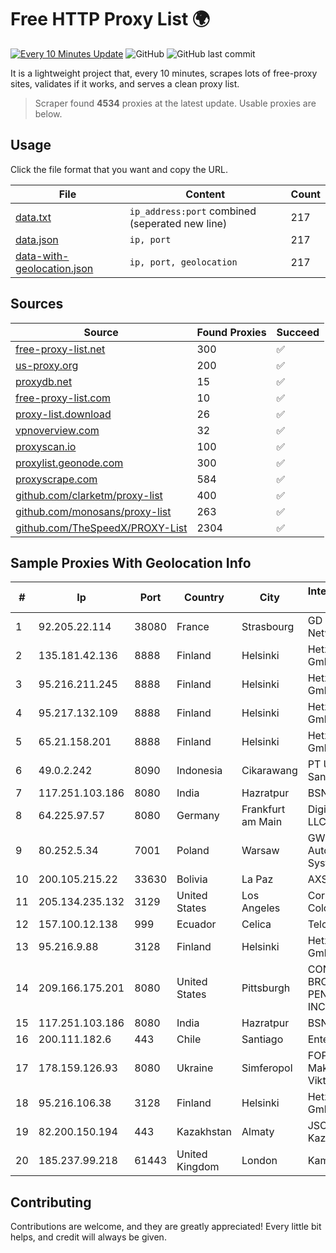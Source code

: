 
# Free HTTP Proxy List 🌍

[![Every 10 Minutes Update](https://github.com/mertguvencli/http-proxy-list/actions/workflows/main.yml/badge.svg?branch=main)](https://github.com/mertguvencli/http-proxy-list/actions/workflows/main.yml)
![GitHub](https://img.shields.io/github/license/mertguvencli/http-proxy-list)
![GitHub last commit](https://img.shields.io/github/last-commit/mertguvencli/http-proxy-list)

It is a lightweight project that, every 10 minutes, scrapes lots of free-proxy sites, validates if it works, and serves a clean proxy list.


> Scraper found **4534** proxies at the latest update. Usable proxies are below.

## Usage

Click the file format that you want and copy the URL.


|File|Content|Count|
|----|-------|-----|
|[data.txt](https://raw.githubusercontent.com/mertguvencli/http-proxy-list/main/proxy-list/data.txt)|`ip_address:port` combined (seperated new line)|217|
|[data.json](https://raw.githubusercontent.com/mertguvencli/http-proxy-list/main/proxy-list/data.json)|`ip, port`|217|
|[data-with-geolocation.json](https://raw.githubusercontent.com/mertguvencli/http-proxy-list/main/proxy-list/data-with-geolocation.json)|`ip, port, geolocation`|217|

## Sources

|Source|Found Proxies|Succeed|
|------|-------------|-------|
|[free-proxy-list.net](https://free-proxy-list.net)|300|✅|
|[us-proxy.org](https://www.us-proxy.org)|200|✅|
|[proxydb.net](http://proxydb.net)|15|✅|
|[free-proxy-list.com](https://free-proxy-list.com/?page=&port=&type%5B%5D=http&type%5B%5D=https&up_time=0&search=Search)|10|✅|
|[proxy-list.download](https://www.proxy-list.download/HTTP)|26|✅|
|[vpnoverview.com](https://vpnoverview.com/privacy/anonymous-browsing/free-proxy-servers)|32|✅|
|[proxyscan.io](https://www.proxyscan.io)|100|✅|
|[proxylist.geonode.com](https://proxylist.geonode.com/api/proxy-list?limit=300&page=1&sort_by=lastChecked&sort_type=desc&protocols=http,https)|300|✅|
|[proxyscrape.com](https://api.proxyscrape.com/v2/?request=displayproxies&protocol=http&timeout=10000&country=all&ssl=all&anonymity=all)|584|✅|
|[github.com/clarketm/proxy-list](https://raw.githubusercontent.com/clarketm/proxy-list/master/proxy-list-raw.txt)|400|✅|
|[github.com/monosans/proxy-list](https://raw.githubusercontent.com/monosans/proxy-list/main/proxies/http.txt)|263|✅|
|[github.com/TheSpeedX/PROXY-List](https://raw.githubusercontent.com/TheSpeedX/PROXY-List/master/http.txt)|2304|✅|


## Sample Proxies With Geolocation Info

|#|Ip|Port|Country|City|Internet Service Provider|
|-|--|----|-------|----|-------------------------|
|1|92.205.22.114|38080|France|Strasbourg|GD MASS Network|
|2|135.181.42.136|8888|Finland|Helsinki|Hetzner Online GmbH|
|3|95.216.211.245|8888|Finland|Helsinki|Hetzner Online GmbH|
|4|95.217.132.109|8888|Finland|Helsinki|Hetzner Online GmbH|
|5|65.21.158.201|8888|Finland|Helsinki|Hetzner Online GmbH|
|6|49.0.2.242|8090|Indonesia|Cikarawang|PT Usaha Adi Sanggoro|
|7|117.251.103.186|8080|India|Hazratpur|BSNL Internet|
|8|64.225.97.57|8080|Germany|Frankfurt am Main|DigitalOcean, LLC|
|9|80.252.5.34|7001|Poland|Warsaw|GWNET Autonomus System|
|10|200.105.215.22|33630|Bolivia|La Paz|AXS Bolivia S. A.|
|11|205.134.235.132|3129|United States|Los Angeles|Corporate Colocation Inc|
|12|157.100.12.138|999|Ecuador|Celica|Telconet S.A|
|13|95.216.9.88|3128|Finland|Helsinki|Hetzner Online GmbH|
|14|209.166.175.201|8080|United States|Pittsburgh|CONTINENTAL BROADBAND PENNSYLVANIA, INC.|
|15|117.251.103.186|8080|India|Hazratpur|BSNL Internet|
|16|200.111.182.6|443|Chile|Santiago|Entel Chile S.A.|
|17|178.159.126.93|8080|Ukraine|Simferopol|FOP Sinev Maksim Viktorovich|
|18|95.216.106.38|3128|Finland|Helsinki|Hetzner Online GmbH|
|19|82.200.150.194|443|Kazakhstan|Almaty|JSC Kazakhtelecom|
|20|185.237.99.218|61443|United Kingdom|London|Kamatera Inc|



## Contributing

Contributions are welcome, and they are greatly appreciated! Every
little bit helps, and credit will always be given.

